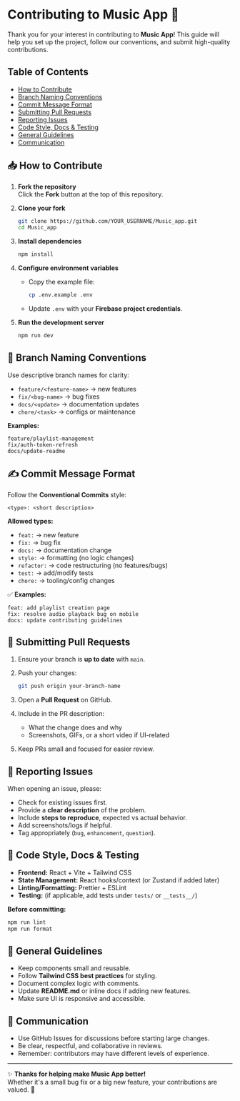 # Contributing to Music App 🎵

Thank you for your interest in contributing to **Music App**! This guide will help you set up the project, follow our conventions, and submit high-quality contributions.

## Table of Contents

- [How to Contribute](#how-to-contribute)
- [Branch Naming Conventions](#branch-naming-conventions)
- [Commit Message Format](#commit-message-format)
- [Submitting Pull Requests](#submitting-pull-requests)
- [Reporting Issues](#reporting-issues)
- [Code Style, Docs & Testing](#code-style-docs--testing)
- [General Guidelines](#general-guidelines)
- [Communication](#communication)

## 📥 How to Contribute

1. **Fork the repository**  
   Click the **Fork** button at the top of this repository.

2. **Clone your fork**
   ```bash
   git clone https://github.com/YOUR_USERNAME/Music_app.git
   cd Music_app
   ```

3. **Install dependencies**
   ```bash
   npm install
   ```

4. **Configure environment variables**
   - Copy the example file:
     ```bash
     cp .env.example .env
     ```
   - Update `.env` with your **Firebase project credentials**.

5. **Run the development server**
   ```bash
   npm run dev
   ```

## 🌿 Branch Naming Conventions

Use descriptive branch names for clarity:

- `feature/<feature-name>` → new features
- `fix/<bug-name>` → bug fixes
- `docs/<update>` → documentation updates
- `chore/<task>` → configs or maintenance

**Examples:**
```
feature/playlist-management
fix/auth-token-refresh
docs/update-readme
```

## ✍️ Commit Message Format

Follow the **Conventional Commits** style:

```
<type>: <short description>
```

**Allowed types:**

- `feat:` → new feature
- `fix:` → bug fix
- `docs:` → documentation change
- `style:` → formatting (no logic changes)
- `refactor:` → code restructuring (no features/bugs)
- `test:` → add/modify tests
- `chore:` → tooling/config changes

✅ **Examples:**
```
feat: add playlist creation page
fix: resolve audio playback bug on mobile
docs: update contributing guidelines
```

## 🔀 Submitting Pull Requests

1. Ensure your branch is **up to date** with `main`.

2. Push your changes:
   ```bash
   git push origin your-branch-name
   ```

3. Open a **Pull Request** on GitHub.

4. Include in the PR description:
   - What the change does and why
   - Screenshots, GIFs, or a short video if UI-related

5. Keep PRs small and focused for easier review.

## 🐛 Reporting Issues

When opening an issue, please:

- Check for existing issues first.
- Provide a **clear description** of the problem.
- Include **steps to reproduce**, expected vs actual behavior.
- Add screenshots/logs if helpful.
- Tag appropriately (`bug`, `enhancement`, `question`).

## 🎨 Code Style, Docs & Testing

- **Frontend:** React + Vite + Tailwind CSS
- **State Management:** React hooks/context (or Zustand if added later)
- **Linting/Formatting:** Prettier + ESLint
- **Testing:** (if applicable, add tests under `tests/` or `__tests__/`)

**Before committing:**
```bash
npm run lint
npm run format
```

## 📌 General Guidelines

- Keep components small and reusable.
- Follow **Tailwind CSS best practices** for styling.
- Document complex logic with comments.
- Update **README.md** or inline docs if adding new features.
- Make sure UI is responsive and accessible.

## 💬 Communication

- Use GitHub Issues for discussions before starting large changes.
- Be clear, respectful, and collaborative in reviews.
- Remember: contributors may have different levels of experience.

---

✨ **Thanks for helping make Music App better!**  
Whether it's a small bug fix or a big new feature, your contributions are valued. 🚀